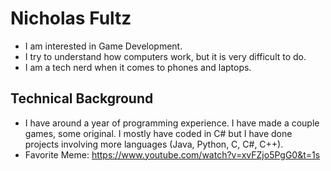 # Nicholas Fultz
- I am interested in Game Development.
- I try to understand how computers work, but it is very difficult to do.
- I am a tech nerd when it comes to phones and laptops.

## Technical Background
- I have around a year of programming experience. I have made a couple games, some original. I mostly have coded in C# but I have done projects involving more languages (Java, Python, C, C#, C++).
- Favorite Meme: https://www.youtube.com/watch?v=xvFZjo5PgG0&t=1s
